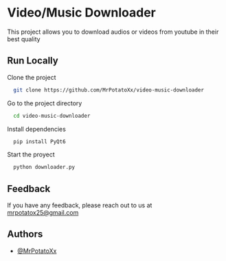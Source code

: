 # Video/Music Downloader

This project allows you to download audios or videos from youtube in their best quality

## Run Locally

Clone the project

```bash
  git clone https://github.com/MrPotatoXx/video-music-downloader
```

Go to the project directory

```bash
  cd video-music-downloader
```

Install dependencies

```bash
  pip install PyQt6
```

Start the proyect

```bash
  python downloader.py
```

## Feedback

If you have any feedback, please reach out to us at mrpotatox25@gmail.com


## Authors

- [@MrPotatoXx](https://github.com/MrPotatoXx)